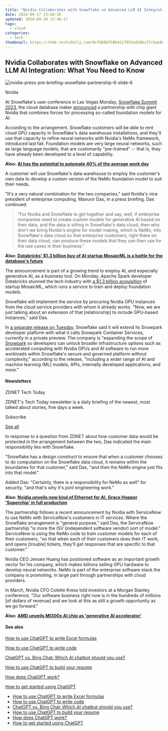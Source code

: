 ```yaml
---
title: "Nvidia Collaborates with Snowflake on Advanced LLM AI Integration: What You Need to Know"
date: 2024-09-17 23:50:35
updated: 2024-09-20 12:46:17
tags:
  - cloud
categories:
  - tech
thumbnail: https://thmb.techidaily.com/0cf9688fb864217953ed20bc37cbae8628a2ed0f2334e4827cc51dbf7be6e12c.jpg
---
```


## Nvidia Collaborates with Snowflake on Advanced LLM AI Integration: What You Need to Know

![nvidia-press-pre-briefing-snowflake-partnership-6-slide-6](https://www.zdnet.com/a/img/resize/3055890c518872a9370678cd927d9ee03d63b5da/2023/06/27/b2835f0b-5645-4750-869f-8d805db414f7/nvidia-press-pre-briefing-snowflake-partnership-6-slide-6.jpg?auto=webp&width=1280)

Nvidia

At Snowflake's user conference in Las Vegas Monday, [Snowflake Summit 2023](https://www.snowflake.com/summit/), the cloud database maker [announced](https://nvidianews.nvidia.com/news/snowflake-and-nvidia-team-to-help-businesses-harness-their-data-for-generative-ai-in-the-data-cloud) a partnership with chip giant Nvidia that combines forces for processing so-called foundation models for AI.

According to the arrangement, Snowflake customers will be able to rent cloud GPU capacity in Snowflake's data warehouse installations, and they'll use that capacity to refine neural networks with Nvidia's NeMo framework, introduced last fall. Foundation models are very large neural networks, such as large language models, that are customarily "pre-trained" -- that is, they have already been developed to a level of capability. 

**Also:** [**AI has the potential to automate 40% of the average work day**](https://www.zdnet.com/article/ai-has-the-potential-to-automate-40-of-the-average-work-day/)

A customer will use Snowflake's data warehouse to employ the customer's own data to develop a custom version of the NeMo foundation model to suit their needs. 

"It's a very natural combination for the two companies," said Nvidia's vice president of enterprise computing, Manuvir Das, in a press briefing. Das continued:

> "For Nvidia and Snowflake to get together and say, well, if enterprise companies need to create custom models for generative AI based on their data, and the data is sitting in Snowflake's data cloud, then why don't we bring Nvidia's engine for model making, which is NeMo, into Snowflake's data cloud so that enterprise customers, right there on their data cloud, can produce these models that they can then use for the use cases in their business."

**Also:** [**Databricks' $1.3 billion buy of AI startup MosaicML is a battle for the database's future**](https://www.zdnet.com/article/databricks-1-3-billion-buy-of-ai-startup-mosaicml-is-a-battle-for-the-databases-future/?ftag=TRE-03-10aaa6b&utm%5Femail=871655e12923adac11e4ce057683ea3f4d87b188953404bbe91e39b7e7a394fc&utm%5Fcampaign%5Fid=7138415&utm%5Femail%5Fid=cdabdecf0a9c8f39ab301fcd2c9de2f482cff2e41af0ac86c56ce3b019cf55ca&utm%5Fnewsletter%5Fid=92303&medium=email&source=iterable)

The announcement is part of a growing trend to employ AI, and especially generative AI, as a business tool. On Monday, Apache Spark developer Databricks stunned the tech industry with [a $1.3 billion acquisition](https://www.zdnet.com/article/databricks-1-3-billion-buy-of-ai-startup-mosaicml-is-a-battle-for-the-databases-future/) of startup MosaicML, which runs a service to train and deploy foundation models.

Snowflake will implement the service by procuring Nvidia GPU instances from the cloud service providers with whom it already works. "Now, we are just talking about an extension of that \[relationship\] to include GPU-based instances," said Das. 

In [a separate release on Tuesday](https://www.businesswire.com/news/home/20230627181941/en/), Snowflake said it will extend its Snowpark developer platform with what it calls Snowpark Container Services, currently in a private preview. The company is "expanding the scope of [Snowpark](https://cts.businesswire.com/ct/CT?id=smartlink&url=https%3A%2F%2Fwww.snowflake.com%2Fen%2Fdata-cloud%2Fsnowpark%2F&esheet=53433769&newsitemid=20230627181941&lan=en-US&anchor=Snowpark&index=4&md5=671780504039091ea90b1b4517befad7) so developers can unlock broader infrastructure options such as accelerated computing with Nvidia GPUs and AI software to run more workloads within Snowflake's secure and governed platform without complexity," according to the release, "including a wider range of AI and machine learning (ML) models, APIs, internally developed applications, and more."

#### Newsletters

ZDNET Tech Today

ZDNET's Tech Today newsletter is a daily briefing of the newest, most talked about stories, five days a week.

 Subscribe

[See all](https://www.zdnet.com/newsletters/)

In response to a question from ZDNET about how customer data would be protected in the arrangement between the two, Das indicated the main responsibility lies with Snowflake. 

"Snowflake has a design construct to ensure that when a customer chooses to do computation on the Snowflake data cloud, it remains within the boundaries for that customer," said Das, "and then the NeMo engine just fits into that model."

Added Das: "Certainly, there is a responsibility for NeMo as well" for security, "and that's why it's joint engineering work."

**Also:** [**Nvidia unveils new kind of Ethernet for AI, Grace Hopper 'Superchip' in full production**](https://www.zdnet.com/article/nvidia-unveils-new-kind-of-ethernet-for-ai-grace-hopper-superchip-in-full-production/)

The partnership follows a recent announcement by Nvidia with ServiceNow to use NeMo with ServiceNow's customers in IT services. Where the Snowflake arrangement is "general purpose," said Das, the ServiceNow partnership "is more the ISV (independent software vendor) sort of model." ServiceNow is using the NeMo code to train customer models for each of their customers, "so that when each of their customers does their IT work, and opens \[trouble\] tickets, they'll get responses that are specific to that customer."

Nvidia CEO Jensen Huang has positioned software as an important growth vector for his company, which makes billions selling GPU hardware to develop neural networks. NeMo is part of the enterprise software stack the company is promoting, in large part through partnerships with cloud providers. 

In March, Nvidia CFO Colette Kress told investors at a Morgan Stanley conference, "Our software business right now is in the hundreds of millions \[of dollars of revenue\] and we look at this as still a growth opportunity as we go forward."

**Also:** [**AMD unveils MI300x AI chip as 'generative AI accelerator'**](https://www.zdnet.com/article/amd-unveils-mi300x-ai-chip-as-generative-ai-accelerator/)

#### See also

[How to use ChatGPT to write Excel formulas](https://www.zdnet.com/article/how-to-use-chatgpt-to-write-excel-formulas/ "How to use ChatGPT to write Excel formulas")

[How to use ChatGPT to write code](https://www.zdnet.com/article/how-to-use-chatgpt-to-write-code/ "How to use ChatGPT to write code")

[ChatGPT vs. Bing Chat: Which AI chatbot should you use?](https://www.zdnet.com/article/chatgpt-vs-copilot/ "ChatGPT vs. Bing Chat: Which AI chatbot should you use?")

[How to use ChatGPT to build your resume](https://www.zdnet.com/article/how-to-use-chatgpt-to-write-your-resume/ "How to use ChatGPT to build your resume")

[How does ChatGPT work?](https://www.zdnet.com/article/how-does-chatgpt-work/ "How does ChatGPT work?")

[How to get started using ChatGPT](https://www.zdnet.com/article/how-to-use-chatgpt/ "How to get started using ChatGPT")

* [How to use ChatGPT to write Excel formulas](https://www.zdnet.com/article/how-to-use-chatgpt-to-write-excel-formulas/ "How to use ChatGPT to write Excel formulas")
* [How to use ChatGPT to write code](https://www.zdnet.com/article/how-to-use-chatgpt-to-write-code/ "How to use ChatGPT to write code")
* [ChatGPT vs. Bing Chat: Which AI chatbot should you use?](https://www.zdnet.com/article/chatgpt-vs-copilot/ "ChatGPT vs. Bing Chat: Which AI chatbot should you use?")
* [How to use ChatGPT to build your resume](https://www.zdnet.com/article/how-to-use-chatgpt-to-write-your-resume/ "How to use ChatGPT to build your resume")
* [How does ChatGPT work?](https://www.zdnet.com/article/how-does-chatgpt-work/ "How does ChatGPT work?")
* [How to get started using ChatGPT](https://www.zdnet.com/article/how-to-use-chatgpt/ "How to get started using ChatGPT")

<ins class="adsbygoogle"
     style="display:block"
     data-ad-format="autorelaxed"
     data-ad-client="ca-pub-7571918770474297"
     data-ad-slot="1223367746"></ins>



<ins class="adsbygoogle"
     style="display:block"
     data-ad-client="ca-pub-7571918770474297"
     data-ad-slot="8358498916"
     data-ad-format="auto"
     data-full-width-responsive="true"></ins>
